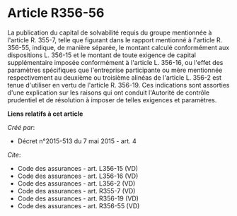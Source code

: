 # Article R356-56

La publication du capital de solvabilité requis du groupe mentionnée à l'article R. 355-7, telle que figurant dans le rapport
mentionné à l'article R. 356-55, indique, de manière séparée, le montant calculé conformément aux dispositions L. 356-15 et
le montant de toute exigence de capital supplémentaire imposée conformément à l'article L. 356-16, ou l'effet des paramètres
spécifiques que l'entreprise participante ou mère mentionnée respectivement au deuxième ou troisième alinéas de l'article L.
356-2 est tenue d'utiliser en vertu de l'article R. 356-19. Ces indications sont assorties d'une explication sur les raisons
qui ont conduit l'Autorité de contrôle prudentiel et de résolution à imposer de telles exigences et paramètres.

**Liens relatifs à cet article**

_Créé par_:

  - Décret n°2015-513 du 7 mai 2015 - art. 4

_Cite_:

  - Code des assurances - art. L356-15 (VD)
  - Code des assurances - art. L356-16 (VD)
  - Code des assurances - art. L356-2 (VD)
  - Code des assurances - art. R355-7 (VD)
  - Code des assurances - art. R356-19 (VD)
  - Code des assurances - art. R356-55 (VD)
